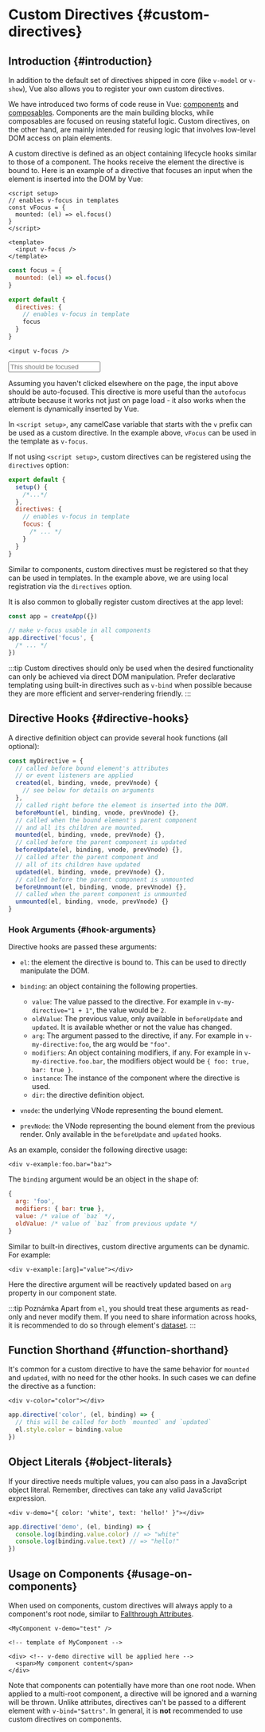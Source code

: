 # Custom Directives {#custom-directives}

<script setup>
const vFocus = {
  mounted: el => {
    el.focus()
  }
}
</script>

## Introduction {#introduction}

In addition to the default set of directives shipped in core (like `v-model` or `v-show`), Vue also allows you to register your own custom directives.

We have introduced two forms of code reuse in Vue: [components](/guide/essentials/component-basics) and [composables](./composables). Components are the main building blocks, while composables are focused on reusing stateful logic. Custom directives, on the other hand, are mainly intended for reusing logic that involves low-level DOM access on plain elements.

A custom directive is defined as an object containing lifecycle hooks similar to those of a component. The hooks receive the element the directive is bound to. Here is an example of a directive that focuses an input when the element is inserted into the DOM by Vue:

<div class="composition-api">

```vue
<script setup>
// enables v-focus in templates
const vFocus = {
  mounted: (el) => el.focus()
}
</script>

<template>
  <input v-focus />
</template>
```

</div>

<div class="options-api">

```js
const focus = {
  mounted: (el) => el.focus()
}

export default {
  directives: {
    // enables v-focus in template
    focus
  }
}
```

```vue-html
<input v-focus />
```

</div>

<div class="demo">
  <input v-focus placeholder="This should be focused" />
</div>

Assuming you haven't clicked elsewhere on the page, the input above should be auto-focused. This directive is more useful than the `autofocus` attribute because it works not just on page load - it also works when the element is dynamically inserted by Vue.

<div class="composition-api">

In `<script setup>`, any camelCase variable that starts with the `v` prefix can be used as a custom directive. In the example above, `vFocus` can be used in the template as `v-focus`.

If not using `<script setup>`, custom directives can be registered using the `directives` option:

```js
export default {
  setup() {
    /*...*/
  },
  directives: {
    // enables v-focus in template
    focus: {
      /* ... */
    }
  }
}
```

</div>

<div class="options-api">

Similar to components, custom directives must be registered so that they can be used in templates. In the example above, we are using local registration via the `directives` option.

</div>

It is also common to globally register custom directives at the app level:

```js
const app = createApp({})

// make v-focus usable in all components
app.directive('focus', {
  /* ... */
})
```

:::tip
Custom directives should only be used when the desired functionality can only be achieved via direct DOM manipulation. Prefer declarative templating using built-in directives such as `v-bind` when possible because they are more efficient and server-rendering friendly.
:::

## Directive Hooks {#directive-hooks}

A directive definition object can provide several hook functions (all optional):

```js
const myDirective = {
  // called before bound element's attributes
  // or event listeners are applied
  created(el, binding, vnode, prevVnode) {
    // see below for details on arguments
  },
  // called right before the element is inserted into the DOM.
  beforeMount(el, binding, vnode, prevVnode) {},
  // called when the bound element's parent component
  // and all its children are mounted.
  mounted(el, binding, vnode, prevVnode) {},
  // called before the parent component is updated
  beforeUpdate(el, binding, vnode, prevVnode) {},
  // called after the parent component and
  // all of its children have updated
  updated(el, binding, vnode, prevVnode) {},
  // called before the parent component is unmounted
  beforeUnmount(el, binding, vnode, prevVnode) {},
  // called when the parent component is unmounted
  unmounted(el, binding, vnode, prevVnode) {}
}
```

### Hook Arguments {#hook-arguments}

Directive hooks are passed these arguments:

- `el`: the element the directive is bound to. This can be used to directly manipulate the DOM.

- `binding`: an object containing the following properties.

  - `value`: The value passed to the directive. For example in `v-my-directive="1 + 1"`, the value would be `2`.
  - `oldValue`: The previous value, only available in `beforeUpdate` and `updated`. It is available whether or not the value has changed.
  - `arg`: The argument passed to the directive, if any. For example in `v-my-directive:foo`, the arg would be `"foo"`.
  - `modifiers`: An object containing modifiers, if any. For example in `v-my-directive.foo.bar`, the modifiers object would be `{ foo: true, bar: true }`.
  - `instance`: The instance of the component where the directive is used.
  - `dir`: the directive definition object.

- `vnode`: the underlying VNode representing the bound element.
- `prevNode`: the VNode representing the bound element from the previous render. Only available in the `beforeUpdate` and `updated` hooks.

As an example, consider the following directive usage:

```vue-html
<div v-example:foo.bar="baz">
```

The `binding` argument would be an object in the shape of:

```js
{
  arg: 'foo',
  modifiers: { bar: true },
  value: /* value of `baz` */,
  oldValue: /* value of `baz` from previous update */
}
```

Similar to built-in directives, custom directive arguments can be dynamic. For example:

```vue-html
<div v-example:[arg]="value"></div>
```

Here the directive argument will be reactively updated based on `arg` property in our component state.

:::tip Poznámka
Apart from `el`, you should treat these arguments as read-only and never modify them. If you need to share information across hooks, it is recommended to do so through element's [dataset](https://developer.mozilla.org/en-US/docs/Web/API/HTMLElement/dataset).
:::

## Function Shorthand {#function-shorthand}

It's common for a custom directive to have the same behavior for `mounted` and `updated`, with no need for the other hooks. In such cases we can define the directive as a function:

```vue-html
<div v-color="color"></div>
```

```js
app.directive('color', (el, binding) => {
  // this will be called for both `mounted` and `updated`
  el.style.color = binding.value
})
```

## Object Literals {#object-literals}

If your directive needs multiple values, you can also pass in a JavaScript object literal. Remember, directives can take any valid JavaScript expression.

```vue-html
<div v-demo="{ color: 'white', text: 'hello!' }"></div>
```

```js
app.directive('demo', (el, binding) => {
  console.log(binding.value.color) // => "white"
  console.log(binding.value.text) // => "hello!"
})
```

## Usage on Components {#usage-on-components}

When used on components, custom directives will always apply to a component's root node, similar to [Fallthrough Attributes](/guide/components/attrs).

```vue-html
<MyComponent v-demo="test" />
```

```vue-html
<!-- template of MyComponent -->

<div> <!-- v-demo directive will be applied here -->
  <span>My component content</span>
</div>
```

Note that components can potentially have more than one root node. When applied to a multi-root component, a directive will be ignored and a warning will be thrown. Unlike attributes, directives can't be passed to a different element with `v-bind="$attrs"`. In general, it is **not** recommended to use custom directives on components.
